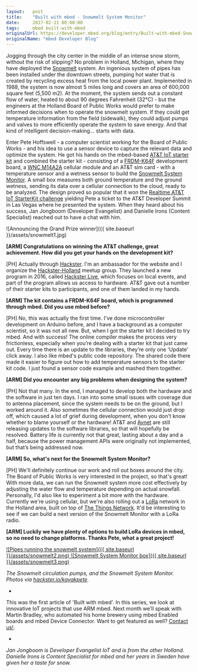 ```yaml
---
layout:   post
title:    "Built with mbed - Snowmelt System Monitor"
date:     2017-02-21 00:00:00
tags:     mbed built-with-mbed
originalUrl: https://developer.mbed.org/blog/entry/Built-with-mbed-Snowmelt-System-Monitor/
originalName: "mbed Developer Blog"
---
```


Jogging through the city center in the middle of an intense snow storm, without the risk of slipping? No problem in Holland, Michigan, where they have deployed the [Snowmelt](http://www.cityofholland.com/streets/snowmelt) system. An ingenious system of pipes has been installed under the downtown streets,  pumping hot water that is created by recycling excess heat from the local power plant. Implemented in 1988, the system is now almost 5 miles long and covers an area of 600,000 square feet (5,500 m2). At the moment, the system sends out a constant flow of water, heated to about 90 degrees Fahrenheit (32°C) - but the engineers at the Holland Board of Public Works would prefer to make informed decisions when to operate the snowmelt system. If they could get temperature information from the field (sidewalk), they could adjust pumps and valves to more efficiently operate the system to save energy. And that kind of intelligent decision-making… starts with data.

<!--more-->

Enter Pete Hoffswell - a computer scientist working for the Board of Public Works - and his idea to use a sensor device to capture the relevant data and optimize the system. He got his hands on the mbed-based [AT&T IoT starter kit](https://starterkit.att.com) and combined the starter kit - consisting of a [FRDM-K64F](https://developer.mbed.org/platforms/FRDM-K64F/) development board, a [WNC M14A2A](https://products.avnet.com/opasdata/d120001/medias/docus/132/AES-ATT-M14A2A-IOT-SK-G-PB-v3.pdf) cellular module and an AT&T sim card - with a temperature sensor and a wetness sensor to build the [Snowmelt System Monitor](https://www.hackster.io/kayakpete/snowmelt-system-monitor-be4a01). A small box measures both ground temperature and the ground wetness, sending its data over a cellular connection to the cloud, ready to be analyzed. The design proved so popular that it won the [Realtime AT&T IoT StarterKit challenge](https://www.hackster.io/contests/RealtimeAT&TIoTStarterKit?linkId=31400560) yielding Pete a ticket to the AT&T Developer Summit in Las Vegas where he presented the system. When they heard about his success, Jan Jongboom (Developer Evangelist) and Danielle Irons (Content Specialist) reached out to have a chat with him.


![Announcing the Grand Prize winner]({{ site.baseurl }}/assets/snowmelt1.jpg)

**[ARM] Congratulations on winning the AT&T challenge, great achievement. How did you get your hands on the development kit?**

[PH] Actually through [Hackster](https://www.hackster.io). I'm an ambassador for the website and I organize the [Hackster-Holland](https://www.meetup.com/HacksterHolland/) meetup group. They launched a new program in 2016, called [Hackster Live](https://www.hackster.io/live), which focuses on local events, and part of the program allows us access to hardware. AT&T gave out a number of their starter kits to participants, and one of them landed in my hands.

**[ARM] The kit contains a FRDM-K64F board, which is programmed through mbed. Did you use mbed before?**

[PH] No, this was actually the first time. I've done microcontroller development on Arduino before, and I have a background as a computer scientist, so it was not all new. But, when I got the starter kit I decided to try mbed. And with success! The online compiler makes the process very frictionless, especially when you’re dealing with a starter kit that just came out. Every time there is an update to the libraries, they’re only one 'Update' click away. I also like mbed's public code repository. The shared code there made it easier to figure out how to add temperature sensors to the starter kit code. I just found a sensor code example and mashed them together.

**[ARM] Did you encounter any big problems when designing the system?**

[PH] Not that many. In the end, I managed to develop both the hardware and the software in just ten days. I ran into some small issues with coverage due to antenna placement, since the system needs to be on the ground, but I worked around it. Also sometimes the cellular connection would just drop off, which caused a lot of grief during development, when you don't know whether to blame yourself or the hardware! AT&T and [Avnet](http://cloudconnectkits.org) are still releasing updates to the software libraries, so that will hopefully be resolved. Battery life is currently not that great, lasting about a day and a half, because the power management APIs were originally not implemented, but that’s being addressed now.

**[ARM] So, what's next for the Snowmelt System Monitor?**

[PH] We'll definitely continue our work and roll out boxes around the city. The Board of Public Works is very interested in the project, so that's great! With more data, we can run the Snowmelt system more cost effectively by adjusting the water flow and temperature depending on actual snowfall. Personally, I'd also like to experiment a bit more with the hardware. Currently we're using cellular, but we're also rolling out a [LoRa](https://www.lora-alliance.org) network in the Holland area, built on top of [The Things Network](https://www.thethingsnetwork.org). It'd be interesting to see if we can build a next version of the Snowmelt Monitor with a LoRa radio.

**[ARM] Luckily we have plenty of options to build LoRa devices in mbed, so no need to change platforms. Thanks Pete, what a great project!**



[![Pipes running the snowmelt system]({{ site.baseurl }}/assets/snowmelt2.png) ![Snowmelt System Monitor box]({{ site.baseurl }}/assets/snowmelt3.png)](https://www.hackster.io/kayakpete/snowmelt-system-monitor-be4a01)

*The Snowmelt circulation pumps, and the Snowmelt System Monitor. Photos via [hackster.io/kayakpete](https://www.hackster.io/kayakpete/snowmelt-system-monitor-be4a01).*

-

This was the first article of 'Built with mbed'. In this series, we look at innovative IoT projects that use ARM mbed. Next month we’ll speak with Martin Bradley, who automated his home brewery using mbed Enabled boards and mbed Device Connector. Want to get featured as well? [Contact us!](mailto:jan.jongboom@arm.com).

-

*Jan Jongboom is Developer Evangelist IoT and is from the other Holland. Danielle Irons is Content Specialist for mbed and her years in Sweden have given her a taste for snow.*
